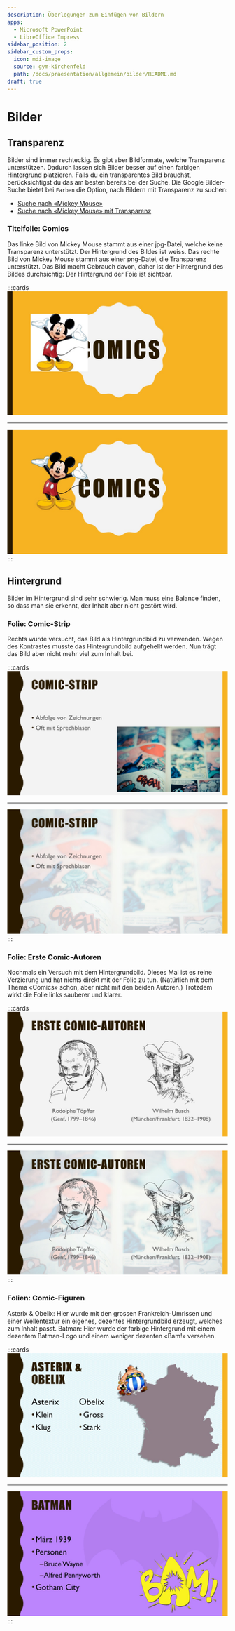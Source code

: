 ```yaml
---
description: Überlegungen zum Einfügen von Bildern
apps:
  - Microsoft PowerPoint
  - LibreOffice Impress
sidebar_position: 2
sidebar_custom_props:
  icon: mdi-image
  source: gym-kirchenfeld
  path: /docs/praesentation/allgemein/bilder/README.md
draft: true
---
```


# Bilder




## Transparenz
Bilder sind immer rechteckig. Es gibt aber Bildformate, welche Transparenz unterstützen. Dadurch lassen sich Bilder besser auf einen farbigen Hintergrund platzieren. Falls du ein transparentes Bild brauchst, berücksichtigst du das am besten bereits bei der Suche. Die Google Bilder-Suche bietet bei `Farben` die Option, nach Bildern mit Transparenz zu suchen:

* [Suche nach «Mickey Mouse»](https://www.google.ch/search?q=mickey+mouse&tbm=isch)
* [Suche nach «Mickey Mouse» mit Transparenz](https://www.google.ch/search?q=mickey+mouse&tbm=isch&tbs=ic:trans)

### Titelfolie: Comics
Das linke Bild von Mickey Mouse stammt aus einer jpg-Datei, welche keine Transparenz unterstützt. Der Hintergrund des Bildes ist weiss.
Das rechte Bild von Mickey Mouse stammt aus einer png-Datei, die Transparenz unterstützt. Das Bild macht Gebrauch davon, daher ist der Hintergrund des Bildes durchsichtig: Der Hintergrund der Foie ist sichtbar.

:::cards
![Ohne Transparenz --zoom](./images/comics/Slide1.jpg)
***
![mit Transparenz --zoom](./images/comics/Slide2.jpg)
:::

## Hintergrund
Bilder im Hintergrund sind sehr schwierig. Man muss eine Balance finden, so dass man sie erkennt, der Inhalt aber nicht gestört wird.

### Folie: Comic-Strip
Rechts wurde versucht, das Bild als Hintergrundbild zu verwenden. Wegen des Kontrastes musste das Hintergrundbild aufgehellt werden. Nun trägt das Bild aber nicht mehr viel zum Inhalt bei.


:::cards
![Folie «Comic-Strip» normales Bild --zoom](./images/comics/Slide3.jpg)
***
![als Hintergrundbild --zoom](./images/comics/Slide4.jpg)
:::

### Folie: Erste Comic-Autoren
Nochmals ein Versuch mit dem Hintergrundbild. Dieses Mal ist es reine Verzierung und hat nichts direkt mit der Folie zu tun. (Natürlich mit dem Thema «Comics» schon, aber nicht mit den beiden Autoren.) Trotzdem wirkt die Folie links sauberer und klarer.

:::cards
![Folie «Erste Comic-Autoren» ohne Hintergrundbild --zoom](./images/comics/Slide5.jpg)
***
![mit Hintergrund --zoom](./images/comics/Slide6.jpg)
:::

### Folien: Comic-Figuren
Asterix & Obelix: Hier wurde mit den grossen Frankreich-Umrissen und einer Wellentextur ein eigenes, dezentes Hintergrundbild erzeugt, welches zum Inhalt passt.
Batman: Hier wurde der farbige Hintergrund mit einem dezentem Batman-Logo und einem weniger dezenten «Bam!» versehen.

:::cards
![Folie «Comics» ohne Hintergrundbild --zoom](./images/comics/Slide7.jpg)
***
![mit Hintergrundbild --zoom](./images/comics/Slide8.jpg)
:::
